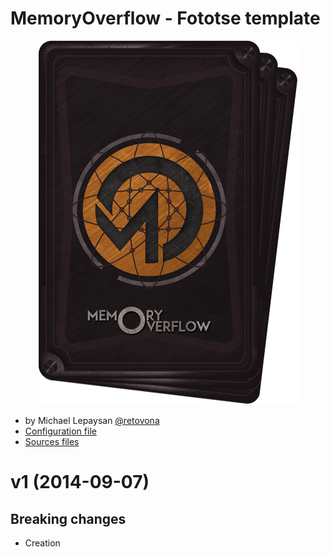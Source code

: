 # MemoryOverflow - Fototse template

<p align="center">
  <img src="fototse-preview.png" alt="Fototse preview"/>
</p>

* by Michael Lepaysan [@retovona](https://twitter.com/retovona)
* [Configuration file](fototse.json)
* [Sources files](https://www.pixelapse.com/retovona/projects/MemoryOverflow/overview)

<a name="1"></a>
# v1 (2014-09-07)

## Breaking changes

- Creation
